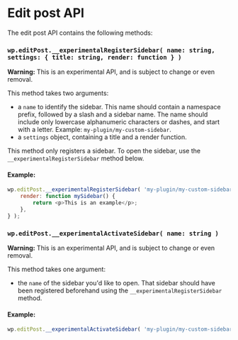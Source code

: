 Edit post API
====

The edit post API contains the following methods:

### `wp.editPost.__experimentalRegisterSidebar( name: string, settings: { title: string, render: function } )`

**Warning:** This is an experimental API, and is subject to change or even removal.

This method takes two arguments: 
- a `name` to identify the sidebar. This name should contain a namespace prefix, followed by a slash and a sidebar name. The name should include only lowercase alphanumeric characters or dashes, and start with a letter. Example: `my-plugin/my-custom-sidebar`.
- a `settings` object, containing a title and a render function. 

This method only registers a sidebar. To open the sidebar, use the `__experimentalRegisterSidebar` method below.

#### Example:

```js
wp.editPost.__experimentalRegisterSidebar( 'my-plugin/my-custom-sidebar', {
	render: function mySidebar() {
		return <p>This is an example</p>;
	},
} );
```

### `wp.editPost.__experimentalActivateSidebar( name: string )`

**Warning:** This is an experimental API, and is subject to change or even removal.

This method takes one argument: 
- the `name` of the sidebar you'd like to open. That sidebar should have been registered beforehand using the `__experimentalRegisterSidebar` method.

#### Example:

```js
wp.editPost.__experimentalActivateSidebar( 'my-plugin/my-custom-sidebar' );
```
